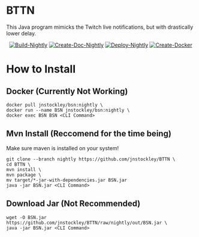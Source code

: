 # BTTN
This Java program mimicks the Twitch live notifications, but with drastically lower delay.

<div align="center">

[![Build-Nightly](https://github.com/jnstockley/BTTN/actions/workflows/build-nightly.yml/badge.svg?branch=nightly)](https://github.com/jnstockley/BTTN/actions/workflows/build-nightly.yml) 
[![Create-Doc-Nightly](https://github.com/jnstockley/BTTN/actions/workflows/create-doc-nightly.yml/badge.svg?branch=nightly)](https://github.com/jnstockley/BTTN/actions/workflows/create-doc-nightly.yml) 
[![Deploy-Nightly](https://github.com/jnstockley/BTTN/actions/workflows/deploy-nightly.yml/badge.svg?branch=nightly)](https://github.com/jnstockley/BTTN/actions/workflows/deploy-nightly.yml) 
[![Create-Docker](https://github.com/jnstockley/BTTN/actions/workflows/create-docker.yml/badge.svg?branch=nightly)](https://github.com/jnstockley/BTTN/actions/workflows/create-docker.yml)

</div>

# How to Install
## Docker (Currently Not Working)
```
docker pull jnstockley/bsn:nightly \
docker run --name BSN jnstockley/bsn:nightly \
docker exec BSN BSN <CLI Command>
```

## Mvn Install (Reccomend for the time being)
Make sure maven is installed on your system!
```
git clone --branch nightly https://github.com/jnstockley/BTTN \
cd BTTN \
mvn install \
mvn package \
mv target/*-jar-with-dependencies.jar BSN.jar
java -jar BSN.jar <CLI Command>
```

## Download Jar (Not Recommended)
```
wget -O BSN.jar https://github.com/jnstockley/BTTN/raw/nightly/out/BSN.jar \
java -jar BSN.jar <CLI Command>
```
